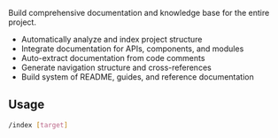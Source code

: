 Build comprehensive documentation and knowledge base for the entire project.

- Automatically analyze and index project structure
- Integrate documentation for APIs, components, and modules
- Auto-extract documentation from code comments
- Generate navigation structure and cross-references
- Build system of README, guides, and reference documentation

## Usage
```bash
/index [target]
```
